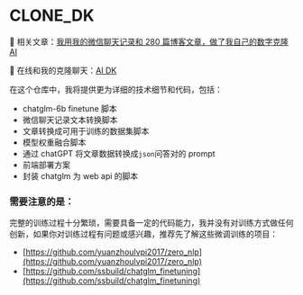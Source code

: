 # CLONE_DK


📃 相关文章：[我用我的微信聊天记录和 280 篇博客文章，做了我自己的数字克隆AI](https://greatdk.com/1908.html)

💬 在线和我的克隆聊天：[AI DK](https://ai.greatdk.com)


在这个仓库中，我将提供更为详细的技术细节和代码，包括：

* chatglm-6b finetune 脚本
* 微信聊天记录文本转换脚本
* 文章转换成可用于训练的数据集脚本
* 模型权重融合脚本
* 通过 chatGPT 将文章数据转换成```json```问答对的 prompt
* 前端部署方案
* 封装 chatglm 为 web api 的脚本


### 需要注意的是：

完整的训练过程十分繁琐，需要具备一定的代码能力，我并没有对训练方式做任何创新，如果你对训练过程有问题或感兴趣，推荐先了解这些微调训练的项目：
* [https://github.com/yuanzhoulvpi2017/zero_nlp](https://github.com/yuanzhoulvpi2017/zero_nlp)
* [https://github.com/ssbuild/chatglm_finetuning](https://github.com/ssbuild/chatglm_finetuning)
